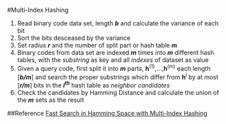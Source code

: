 #Multi-Index Hashing
1. Read binary code data set, length ***b*** and calculate the variance of each bit
2. Sort the bits desceased by the variance
3. Set radius ***r*** and the number of split part or hash table ***m***
4. Binary codes from data set are indexed ***m*** times into ***m*** different hash tables, with the *substring* as key and all *indexes* of dataset as value
5. Given a query code, first split it into ***m*** parts, **h**<sup>(1)</sup>,...,**h**<sup>(m)</sup> each length [***b/m***] and search the proper substrings which differ from **h**<sup>*i*</sup> by at most [***r/m***] bits in the ***i<sup>th</sup>*** hash table as *neighbor candidates*
6. Check the candidates by Hamming Distance and calculate the union of the ***m*** sets as the result

##Reference
[Fast Search in Hamming Space with Multi-Index Hashing]("http://www.cs.toronto.edu/~norouzi/research/papers/multi_index_hashing.pdf")
